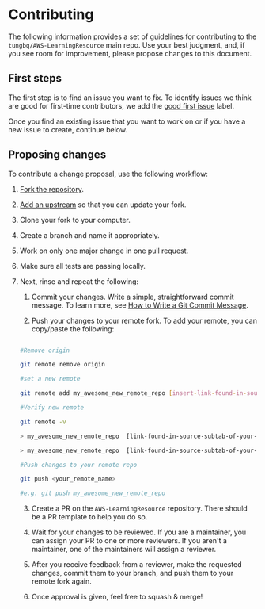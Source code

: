 # Contributing

The following information provides a set of guidelines for contributing to the `tungbq/AWS-LearningResource` main repo. Use your best judgment, and, if you see room for improvement, please propose changes to this document.

## First steps

The first step is to find an issue you want to fix. To identify issues we think are good for first-time contributors, we add the [good first issue](https://github.com/tungbq/AWS-LearningResource/issues?q=is%3Aissue+is%3Aopen+label%3A%22good+first+issue%22) label.

Once you find an existing issue that you want to work on or if you have a new issue to create, continue below.

## Proposing changes

To contribute a change proposal, use the following workflow:

1. [Fork the repository](https://github.com/tungbq/AWS-LearningResource).

2. [Add an upstream](https://docs.github.com/en/github/collaborating-with-pull-requests/working-with-forks/syncing-a-fork) so that you can update your fork.

3. Clone your fork to your computer.

4. Create a branch and name it appropriately.

5. Work on only one major change in one pull request.

6. Make sure all tests are passing locally.

7. Next, rinse and repeat the following:

    1. Commit your changes. Write a simple, straightforward commit message. To learn more, see [How to Write a Git Commit Message](https://chris.beams.io/posts/git-commit/).

    2. Push your changes to your remote fork. To add your remote, you can copy/paste the following:

    ```sh

    #Remove origin

    git remote remove origin

    #set a new remote

    git remote add my_awesome_new_remote_repo [insert-link-found-in-source-subtab-of-your-repo]

    #Verify new remote

    git remote -v

    > my_awesome_new_remote_repo  [link-found-in-source-subtab-of-your-repo] (fetch)

    > my_awesome_new_remote_repo  [link-found-in-source-subtab-of-your-repo] (push)

    #Push changes to your remote repo

    git push <your_remote_name>

    #e.g. git push my_awesome_new_remote_repo

    ```

    3. Create a PR on the `AWS-LearningResource` repository. There should be a PR template to help you do so.

    4. Wait for your changes to be reviewed. If you are a maintainer, you can assign your PR to one or more reviewers. If you aren't a maintainer, one of the maintainers will assign a reviewer.

    5. After you receive feedback from a reviewer, make the requested changes, commit them to your branch, and push them to your remote fork again.

    6. Once approval is given, feel free to squash & merge!
